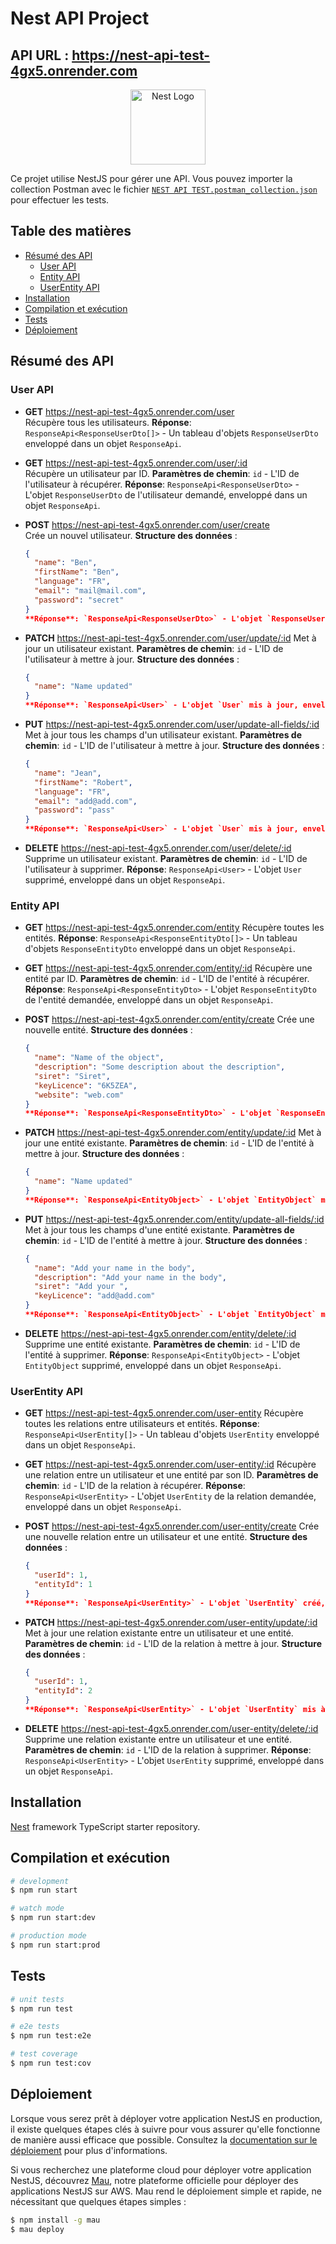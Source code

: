 # Nest API Project
## API URL : https://nest-api-test-4gx5.onrender.com

<p align="center">
  <a href="http://nestjs.com/" target="blank"><img src="https://nestjs.com/img/logo-small.svg" width="120" alt="Nest Logo" /></a>
</p>

Ce projet utilise NestJS pour gérer une API. Vous pouvez importer la collection Postman avec le fichier [`NEST API TEST.postman_collection.json`](./NEST%20API%20TEST.postman_collection.json) pour effectuer les tests.

## Table des matières
- [Résumé des API](#résumé-des-api)
  - [User API](#user-api)
  - [Entity API](#entity-api)
  - [UserEntity API](#userentity-api)
- [Installation](#installation)
- [Compilation et exécution](#compilation-et-exécution)
- [Tests](#tests)
- [Déploiement](#déploiement)

## Résumé des API

### User API

- **GET** https://nest-api-test-4gx5.onrender.com/user  
  Récupère tous les utilisateurs.
  **Réponse**: `ResponseApi<ResponseUserDto[]>` - Un tableau d'objets `ResponseUserDto` enveloppé dans un objet `ResponseApi`.

- **GET** https://nest-api-test-4gx5.onrender.com/user/:id  
  Récupère un utilisateur par ID.
  **Paramètres de chemin**: `id` - L'ID de l'utilisateur à récupérer.
  **Réponse**: `ResponseApi<ResponseUserDto>` - L'objet `ResponseUserDto` de l'utilisateur demandé, enveloppé dans un objet `ResponseApi`.

- **POST** https://nest-api-test-4gx5.onrender.com/user/create  
  Crée un nouvel utilisateur.
  **Structure des données** :
  ```json
  {
    "name": "Ben",
    "firstName": "Ben",
    "language": "FR",
    "email": "mail@mail.com",
    "password": "secret"
  }
  **Réponse**: `ResponseApi<ResponseUserDto>` - L'objet `ResponseUserDto` créé, enveloppé dans un objet `ResponseApi`.

- **PATCH** https://nest-api-test-4gx5.onrender.com/user/update/:id
  Met à jour un utilisateur existant.
  **Paramètres de chemin**: `id` - L'ID de l'utilisateur à mettre à jour.
  **Structure des données** :
  ```json
  {
    "name": "Name updated"
  }
  **Réponse**: `ResponseApi<User>` - L'objet `User` mis à jour, enveloppé dans un objet `ResponseApi`.

- **PUT** https://nest-api-test-4gx5.onrender.com/user/update-all-fields/:id
  Met à jour tous les champs d'un utilisateur existant.
  **Paramètres de chemin**: `id` - L'ID de l'utilisateur à mettre à jour.
  **Structure des données** :
  ```json
  {
    "name": "Jean",
    "firstName": "Robert",
    "language": "FR",
    "email": "add@add.com",
    "password": "pass"
  }
  **Réponse**: `ResponseApi<User>` - L'objet `User` mis à jour, enveloppé dans un objet `ResponseApi`.

- **DELETE** https://nest-api-test-4gx5.onrender.com/user/delete/:id
  Supprime un utilisateur existant.
  **Paramètres de chemin**: `id` - L'ID de l'utilisateur à supprimer.
  **Réponse**: `ResponseApi<User>` - L'objet `User` supprimé, enveloppé dans un objet `ResponseApi`.

### Entity API

- **GET** https://nest-api-test-4gx5.onrender.com/entity
  Récupère toutes les entités.
  **Réponse**: `ResponseApi<ResponseEntityDto[]>` - Un tableau d'objets `ResponseEntityDto` enveloppé dans un objet `ResponseApi`.

- **GET** https://nest-api-test-4gx5.onrender.com/entity/:id
  Récupère une entité par ID.
  **Paramètres de chemin**: `id` - L'ID de l'entité à récupérer.
  **Réponse**: `ResponseApi<ResponseEntityDto>` - L'objet `ResponseEntityDto` de l'entité demandée, enveloppé dans un objet `ResponseApi`.

- **POST** https://nest-api-test-4gx5.onrender.com/entity/create
  Crée une nouvelle entité.
  **Structure des données** :
  ```json
  {
    "name": "Name of the object",
    "description": "Some description about the description",
    "siret": "Siret",
    "keyLicence": "6K5ZEA",
    "website": "web.com"
  }
  **Réponse**: `ResponseApi<ResponseEntityDto>` - L'objet `ResponseEntityDto` créé, enveloppé dans un objet `ResponseApi`.

- **PATCH** https://nest-api-test-4gx5.onrender.com/entity/update/:id
  Met à jour une entité existante.
  **Paramètres de chemin**: `id` - L'ID de l'entité à mettre à jour.
  **Structure des données** :
  ```json
  {
    "name": "Name updated"
  }
  **Réponse**: `ResponseApi<EntityObject>` - L'objet `EntityObject` mis à jour, enveloppé dans un objet `ResponseApi`.

- **PUT** https://nest-api-test-4gx5.onrender.com/entity/update-all-fields/:id
  Met à jour tous les champs d'une entité existante.
  **Paramètres de chemin**: `id` - L'ID de l'entité à mettre à jour.
  **Structure des données** :
  ```json
  {
    "name": "Add your name in the body",
    "description": "Add your name in the body",
    "siret": "Add your ",
    "keyLicence": "add@add.com"
  }
  **Réponse**: `ResponseApi<EntityObject>` - L'objet `EntityObject` mis à jour, enveloppé dans un objet `ResponseApi`.

- **DELETE** https://nest-api-test-4gx5.onrender.com/entity/delete/:id
  Supprime une entité existante.
  **Paramètres de chemin**: `id` - L'ID de l'entité à supprimer.
  **Réponse**: `ResponseApi<EntityObject>` - L'objet `EntityObject` supprimé, enveloppé dans un objet `ResponseApi`.

### UserEntity API

- **GET** https://nest-api-test-4gx5.onrender.com/user-entity
  Récupère toutes les relations entre utilisateurs et entités.
  **Réponse**: `ResponseApi<UserEntity[]>` - Un tableau d'objets `UserEntity` enveloppé dans un objet `ResponseApi`.

- **GET** https://nest-api-test-4gx5.onrender.com/user-entity/:id
  Récupère une relation entre un utilisateur et une entité par son ID.
  **Paramètres de chemin**: `id` - L'ID de la relation à récupérer.
  **Réponse**: `ResponseApi<UserEntity>` - L'objet `UserEntity` de la relation demandée, enveloppé dans un objet `ResponseApi`.

- **POST** https://nest-api-test-4gx5.onrender.com/user-entity/create
  Crée une nouvelle relation entre un utilisateur et une entité.
  **Structure des données** :
  ```json
  {
    "userId": 1,
    "entityId": 1
  }
  **Réponse**: `ResponseApi<UserEntity>` - L'objet `UserEntity` créé, enveloppé dans un objet `ResponseApi`.

- **PATCH** https://nest-api-test-4gx5.onrender.com/user-entity/update/:id
  Met à jour une relation existante entre un utilisateur et une entité.
  **Paramètres de chemin**: `id` - L'ID de la relation à mettre à jour.
  **Structure des données** :
  ```json
  {
    "userId": 1,
    "entityId": 2
  }
  **Réponse**: `ResponseApi<UserEntity>` - L'objet `UserEntity` mis à jour, enveloppé dans un objet `ResponseApi`.

- **DELETE** https://nest-api-test-4gx5.onrender.com/user-entity/delete/:id
  Supprime une relation existante entre un utilisateur et une entité.
  **Paramètres de chemin**: `id` - L'ID de la relation à supprimer.
  **Réponse**: `ResponseApi<UserEntity>` - L'objet `UserEntity` supprimé, enveloppé dans un objet `ResponseApi`.

## Installation

[Nest](https://github.com/nestjs/nest) framework TypeScript starter repository.

## Compilation et exécution

```bash
# development
$ npm run start

# watch mode
$ npm run start:dev

# production mode
$ npm run start:prod
```

## Tests

```bash
# unit tests
$ npm run test

# e2e tests
$ npm run test:e2e

# test coverage
$ npm run test:cov
```

## Déploiement

Lorsque vous serez prêt à déployer votre application NestJS en production, il existe quelques étapes clés à suivre pour vous assurer qu'elle fonctionne de manière aussi efficace que possible. Consultez la [documentation sur le déploiement](https://docs.nestjs.com/deployment) pour plus d'informations.

Si vous recherchez une plateforme cloud pour déployer votre application NestJS, découvrez [Mau](https://mau.nestjs.com), notre plateforme officielle pour déployer des applications NestJS sur AWS. Mau rend le déploiement simple et rapide, ne nécessitant que quelques étapes simples :

```bash
$ npm install -g mau
$ mau deploy
```
